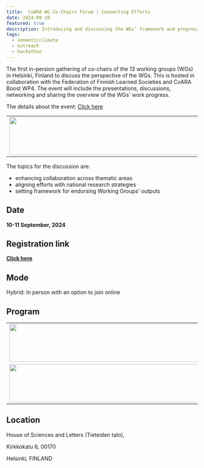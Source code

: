 ```yaml
---
title:  CoARA WG Co-Chairs Forum | Connecting Efforts
date: 2024-09-10
featured: true
description: Introducing and discussing the WGs’ framework and progress
tags:
  - semanticclimate
  - outreach
  - hackathon
---
```



The first in-persion gathering of co-chairs of the 13 working groups (WGs) in Helsinki, Finland to discuss the perspective of the WGs.  This is hosted in collaboration with the Federation of Finnish Learned Societies and CoARA Boost WP4. The event will include the presentations, discussions, networking and sharing the overview of the WGs' work progress. 

The details about the event: [Click here](https://coara.eu/news/first-coara-wg-co-chair-forum-connecting-efforts/)


<table>
  <tr>
    <td>
      <img src='{{ "/static/img/CoARA_pic1.jpg" | url }}' width="500" height="100">
    </td>
  </tr>
</table>

The topics for the discussion are:

- enhancing collaboration across thematic areas
- aligning efforts with national research strategies
- setting framework for endorsing Working Groups’ outputs



## Date 

**10-11 September, 2024** 

## Registration link

[**Click here**](https://europeansciencefoundation.wufoo.com/forms/q1xykrjh0jgb25o/) 

## Mode

Hybrid: In person with an option to join online

## Program

<table>
  <tr>
    <td>
      <img src='{{ "/static/img/CoARA_pic2.jpg" | url }}' width="500" height="100">
    </td>
  </tr>
  <tr>
    <td>
      <img src='{{ "/static/img/CoARA_pic3.jpg" | url }}' width="500" height="100">
    </td>
  </tr>
</table>

## Location

House of Sciences and Letters (Tieteiden talo), 

Kirkkokatu 6, 00170

Helsinki, FINLAND





